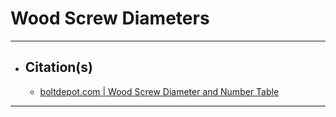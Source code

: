 
# Wood Screw Diameters

***

- ## Citation(s)
  - [boltdepot.com | Wood Screw Diameter and Number Table](https://www.boltdepot.com/fastener-information/wood-screws/Wood-Screw-Diameter.aspx)

***
